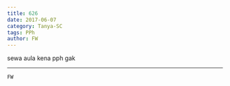 ```yaml
---
title: 626
date: 2017-06-07
category: Tanya-SC
tags: PPh
author: FW
---
```


sewa aula kena pph gak

---



`FW`
